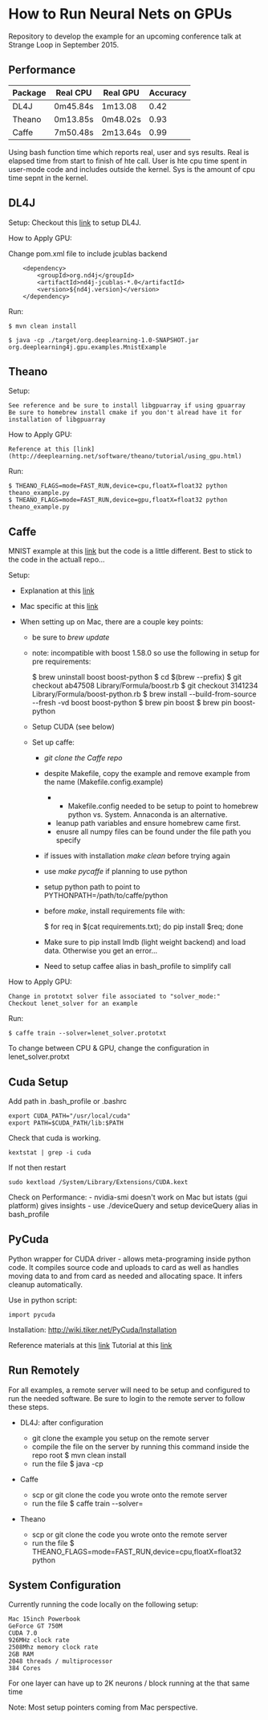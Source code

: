 How to Run Neural Nets on GPUs
==================

Repository to develop the example for an upcoming conference talk at Strange Loop in September 2015.


## Performance

| **Package** | **Real CPU** | **Real GPU** | **Accuracy** |
|-------------|--------------|--------------|--------------|
| DL4J        | 0m45.84s     | 1m13.08      | 0.42         | 
| Theano      | 0m13.85s     | 0m48.02s     | 0.93         | - printing is slowing it down
| Caffe       | 7m50.48s     | 2m13.64s     | 0.99         |


Using bash function time which reports real, user and sys results. Real is elapsed time from start to finish of hte call. User is hte cpu time spent in user-mode code and includes outside the kernel. Sys is the amount of cpu time sepnt in the kernel.


DL4J
--------


Setup:
Checkout this [link](http://nd4j.org/getstarted.html) to setup DL4J.

How to Apply GPU:

Change pom.xml file to include jcublas backend

        <dependency>
            <groupId>org.nd4j</groupId>
            <artifactId>nd4j-jcublas-*.0</artifactId>
            <version>${nd4j.version}</version>
        </dependency>


Run:
    
    $ mvn clean install

    $ java -cp ./target/org.deeplearning-1.0-SNAPSHOT.jar org.deeplearning4j.gpu.examples.MnistExample


Theano
--------

Setup:

	See reference and be sure to install libgpuarray if using gpuarray
	Be sure to homebrew install cmake if you don't alread have it for installation of libgpuarray

How to Apply GPU:

    Reference at this [link](http://deeplearning.net/software/theano/tutorial/using_gpu.html)

Run:

    $ THEANO_FLAGS=mode=FAST_RUN,device=cpu,floatX=float32 python theano_example.py 
    $ THEANO_FLAGS=mode=FAST_RUN,device=gpu,floatX=float32 python theano_example.py 


Caffe
--------

MNIST example at this [link](http://caffe.berkeleyvision.org/gathered/examples/mnist.html) but the code is a little different. Best to stick to the code in the actuall repo...    
   
   
Setup:   
- Explanation at this [link](http://caffe.berkeleyvision.org/installation.html)
- Mac specific at this [link](http://caffe.berkeleyvision.org/install_osx.html)

- When setting up on Mac, there are a couple key points:
	- be sure to *brew update*
	- note: incompatible with boost 1.58.0 so use the following in setup for pre requirements:
	
		$ brew uninstall boost boost-python
		$ cd $(brew --prefix)
		$ git checkout ab47508 Library/Formula/boost.rb
		$ git checkout 3141234 Library/Formula/boost-python.rb
		$ brew install --build-from-source --fresh -vd boost boost-python
		$ brew pin boost
		$ brew pin boost-python

	- Setup CUDA (see below)
	- Set up caffe:
		- *git clone the Caffe repo*
		- despite Makefile, copy the example and remove example from the name (Makefile.config.example)
			- - Makefile.config needed to be setup to point to homebrew python vs. System. Annaconda is an alternative.
			- leanup path variables and ensure homebrew came first.
			- enusre all numpy files can be found under the file path you specify
		- if issues with installation *make clean* before trying again
		- use *make pycaffe* if planning to use python
		- setup python path to point to PYTHONPATH=/path/to/caffe/python
 		- before *make*, install requirements file with:

			$ for req in $(cat requirements.txt); do pip install $req; done 	

 		- Make sure to pip install lmdb (light weight backend) and load data. Otherwise you get an error...
		- Need to setup caffee alias in bash_profile to simplify call

How to Apply GPU:

    Change in prototxt solver file associated to "solver_mode:"
    Checkout lenet_solver for an example

Run:

    $ caffe train --solver=lenet_solver.prototxt

To change between CPU & GPU, change the configuration in lenet_solver.protxt

Cuda Setup
--------
Add path in .bash_profile or .bashrc

    export CUDA_PATH="/usr/local/cuda"
    export PATH=$CUDA_PATH/lib:$PATH

Check that cuda is working. 
        
    kextstat | grep -i cuda

If not then restart

    sudo kextload /System/Library/Extensions/CUDA.kext

Check on Performance:
	- nvidia-smi doesn't work on Mac but istats (gui platform) gives insights 
	- use ./deviceQuery and setup deviceQuery alias in bash_profile 


PyCuda 
--------
Python wrapper for CUDA driver - allows meta-programing inside python code. It compiles source code and uploads to card as well as handles moving data to and from card as needed and allocating space. It infers cleanup automatically.

Use in python script:
	
	import pycuda

Installation:
	http://wiki.tiker.net/PyCuda/Installation

Reference materials at this [link](http://documen.tician.de/pycuda/)
Tutorial at this [link](http://documen.tician.de/pycuda/tutorial.html#transferring-data)

Run Remotely
--------

For all examples, a remote server will need to be setup and configured to run the needed software. Be sure to login to the remote server to follow these steps.

- DL4J: after configuration
	- git clone the example you setup on the remote server
	- compile the file on the server by running this command inside the repo root $ mvn clean install
	- run the file $ java -cp <jar file path> <class path>

- Caffe
	- scp or git clone the code you wrote onto the remote server 
	- run the file $ caffe train --solver=<solver prototxt file>

- Theano
	- scp or git clone the code you wrote onto the remote server 
	- run the file $ THEANO_FLAGS=mode=FAST_RUN,device=cpu,floatX=float32 python <file name>


System Configuration
--------

Currently running the code locally on the following setup:

    Mac 15inch Powerbook
    GeForce GT 750M
    CUDA 7.0
    926MHz clock rate
    2508Mhz memory clock rate
    2GB RAM
    2048 threads / multiprocessor
    384 Cores

For one layer can have up to 2K neurons / block running at the that same time

Note: Most setup pointers coming from Mac perspective.
